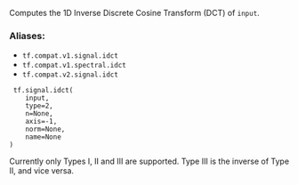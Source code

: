 Computes the 1D Inverse Discrete Cosine Transform (DCT) of `input`.
### Aliases:
- `tf.compat.v1.signal.idct`
- `tf.compat.v1.spectral.idct`
- `tf.compat.v2.signal.idct`

```
 tf.signal.idct(
    input,
    type=2,
    n=None,
    axis=-1,
    norm=None,
    name=None
)
```
Currently only Types I, II and III are supported. Type III is the inverse of Type II, and vice versa.
